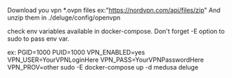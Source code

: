 Download you vpn *.ovpn files ex:"https://nordvpn.com/api/files/zip"
And unzip them in ./deluge/config/openvpn

check env variables available in docker-compose. Don't forget -E option to sudo to pass env var.

ex:
PGID=1000 PUID=1000 VPN_ENABLED=yes VPN_USER=YourVPNLoginHere VPN_PASS=YourVPNPasswordHere VPN_PROV=other sudo -E docker-compose up -d medusa deluge

